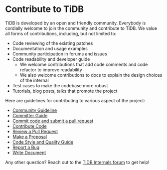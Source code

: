 # Contribute to TiDB

TiDB is developed by an open and friendly community. Everybody is cordially welcome to join the community and contribute to TiDB. We value all forms of contributions, including, but not limited to:

* Code reviewing of the existing patches
* Documentation and usage examples
* Community participation in forums and issues
* Code readability and developer guide
    * We welcome contributions that add code comments and code refactor to improve readability
    * We also welcome contributions to docs to explain the design choices of the internal
* Test cases to make the codebase more robust
* Tutorials, blog posts, talks that promote the project

Here are guidelines for contributing to various aspect of the project:

* [Community Guideline](community-guideline.md)
* [Committer Guide](committer-guide.md)
* [Commit code and submit a pull request](commit-code-and-submit-a-pull-request.md)
* [Contribute Code](contribute-code.md)
* [Review a Pull Request](review-a-pr.md)
* [Make a Proposal](make-a-proposal.md)
* [Code Style and Quality Guide](code-style-and-quality-guide.md)
* [Report a Bug](report-a-bug.md)
* [Write Document](write-document.md)

Any other question? Reach out to the [TiDB Internals forum](https://internals.tidb.io/) to get help!
